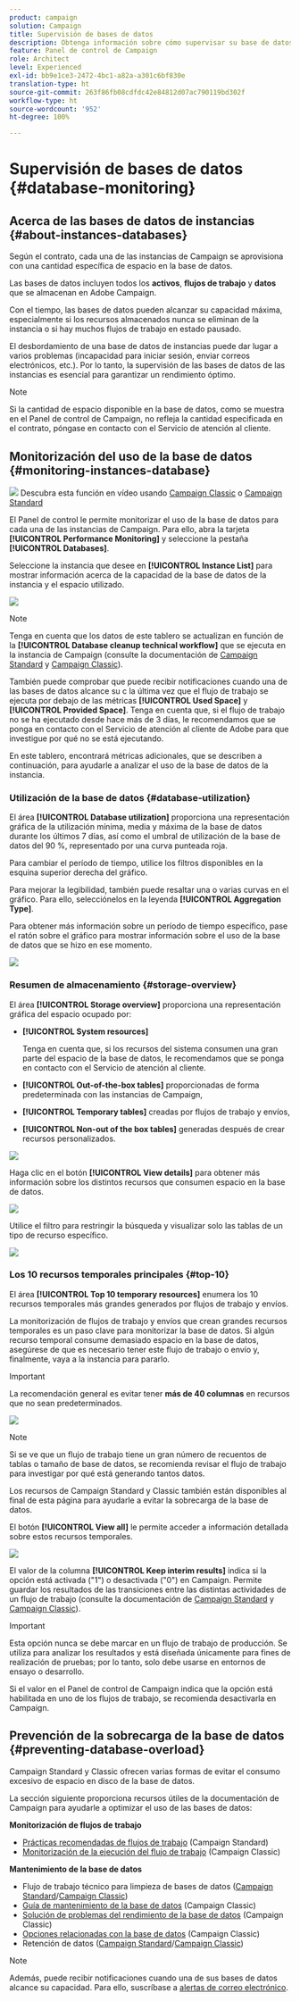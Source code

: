 ```yaml
---
product: campaign
solution: Campaign
title: Supervisión de bases de datos
description: Obtenga información sobre cómo supervisar su base de datos de Campaign en el Panel de control
feature: Panel de control de Campaign
role: Architect
level: Experienced
exl-id: bb9e1ce3-2472-4bc1-a82a-a301c6bf830e
translation-type: ht
source-git-commit: 263f86fb08cdfdc42e84812d07ac790119bd302f
workflow-type: ht
source-wordcount: '952'
ht-degree: 100%

---
```


# Supervisión de bases de datos {#database-monitoring}

## Acerca de las bases de datos de instancias {#about-instances-databases}

Según el contrato, cada una de las instancias de Campaign se aprovisiona con una cantidad específica de espacio en la base de datos.

Las bases de datos incluyen todos los **activos**, **flujos de trabajo** y **datos** que se almacenan en Adobe Campaign.

Con el tiempo, las bases de datos pueden alcanzar su capacidad máxima, especialmente si los recursos almacenados nunca se eliminan de la instancia o si hay muchos flujos de trabajo en estado pausado.

El desbordamiento de una base de datos de instancias puede dar lugar a varios problemas (incapacidad para iniciar sesión, enviar correos electrónicos, etc.). Por lo tanto, la supervisión de las bases de datos de las instancias es esencial para garantizar un rendimiento óptimo.

>[!NOTE]
>
>Si la cantidad de espacio disponible en la base de datos, como se muestra en el Panel de control de Campaign, no refleja la cantidad especificada en el contrato, póngase en contacto con el Servicio de atención al cliente.

## Monitorización del uso de la base de datos {#monitoring-instances-database}

![](assets/do-not-localize/how-to-video.png) Descubra esta función en vídeo usando [Campaign Classic](https://experienceleague.adobe.com/docs/campaign-classic-learn/control-panel/performance-monitoring/monitoring-databases.html?lang=es#performance-monitoring) o [Campaign Standard](https://experienceleague.adobe.com/docs/campaign-standard-learn/control-panel/performance-monitoring/monitoring-databases.html?lang=es#performance-monitoring)

El Panel de control le permite monitorizar el uso de la base de datos para cada una de las instancias de Campaign. Para ello, abra la tarjeta **[!UICONTROL Performance Monitoring]** y seleccione la pestaña **[!UICONTROL Databases]**.

Seleccione la instancia que desee en **[!UICONTROL Instance List]** para mostrar información acerca de la capacidad de la base de datos de la instancia y el espacio utilizado.

![](assets/databases_dashboard.png)

>[!NOTE]
>
>Tenga en cuenta que los datos de este tablero se actualizan en función de la **[!UICONTROL Database cleanup technical workflow]** que se ejecuta en la instancia de Campaign (consulte la documentación de [Campaign Standard](https://docs.adobe.com/help/es-ES/campaign-standard/using/administrating/application-settings/technical-workflows.html#list-of-technical-workflows) y [Campaign Classic](https://docs.adobe.com/help/es-ES/campaign-classic/using/monitoring-campaign-classic/data-processing/database-cleanup-workflow.html)).
>
>También puede comprobar que puede recibir notificaciones cuando una de las bases de datos alcance su c la última vez que el flujo de trabajo se ejecuta por debajo de las métricas **[!UICONTROL Used Space]** y **[!UICONTROL Provided Space]**. Tenga en cuenta que, si el flujo de trabajo no se ha ejecutado desde hace más de 3 días, le recomendamos que se ponga en contacto con el Servicio de atención al cliente de Adobe para que investigue por qué no se está ejecutando.

En este tablero, encontrará métricas adicionales, que se describen a continuación, para ayudarle a analizar el uso de la base de datos de la instancia.

### Utilización de la base de datos {#database-utilization}

El área **[!UICONTROL Database utilization]** proporciona una representación gráfica de la utilización mínima, media y máxima de la base de datos durante los últimos 7 días, así como el umbral de utilización de la base de datos del 90 %, representado por una curva punteada roja.

Para cambiar el período de tiempo, utilice los filtros disponibles en la esquina superior derecha del gráfico.

Para mejorar la legibilidad, también puede resaltar una o varias curvas en el gráfico. Para ello, selecciónelos en la leyenda **[!UICONTROL Aggregation Type]**.

Para obtener más información sobre un período de tiempo específico, pase el ratón sobre el gráfico para mostrar información sobre el uso de la base de datos que se hizo en ese momento.

![](assets/databases_dashboard_detail.png)

### Resumen de almacenamiento {#storage-overview}

El área **[!UICONTROL Storage overview]** proporciona una representación gráfica del espacio ocupado por:

* **[!UICONTROL System resources]**

   Tenga en cuenta que, si los recursos del sistema consumen una gran parte del espacio de la base de datos, le recomendamos que se ponga en contacto con el Servicio de atención al cliente.

* **[!UICONTROL Out-of-the-box tables]** proporcionadas de forma predeterminada con las instancias de Campaign,
* **[!UICONTROL Temporary tables]** creadas por flujos de trabajo y envíos,
* **[!UICONTROL Non-out of the box tables]** generadas después de crear recursos personalizados.

![](assets/database-storage-overview.png)

Haga clic en el botón **[!UICONTROL View details]** para obtener más información sobre los distintos recursos que consumen espacio en la base de datos.

![](assets/database-storage-details.png)

Utilice el filtro para restringir la búsqueda y visualizar solo las tablas de un tipo de recurso específico.

![](assets/database-storage-overview-filter.png)

### Los 10 recursos temporales principales {#top-10}

El área **[!UICONTROL Top 10 temporary resources]** enumera los 10 recursos temporales más grandes generados por flujos de trabajo y envíos.

La monitorización de flujos de trabajo y envíos que crean grandes recursos temporales es un paso clave para monitorizar la base de datos. Si algún recurso temporal consume demasiado espacio en la base de datos, asegúrese de que es necesario tener este flujo de trabajo o envío y, finalmente, vaya a la instancia para pararlo.

>[!IMPORTANT]
>
>La recomendación general es evitar tener **más de 40 columnas** en recursos que no sean predeterminados.

![](assets/database-top10.png)

>[!NOTE]
>
>Si se ve que un flujo de trabajo tiene un gran número de recuentos de tablas o tamaño de base de datos, se recomienda revisar el flujo de trabajo para investigar por qué está generando tantos datos.
>
>Los recursos de Campaign Standard y Classic también están disponibles al final de esta página para ayudarle a evitar la sobrecarga de la base de datos.

El botón **[!UICONTROL View all]** le permite acceder a información detallada sobre estos recursos temporales.

![](assets/database-top10-view.png)

El valor de la columna **[!UICONTROL Keep interim results]** indica si la opción está activada (&quot;1&quot;) o desactivada (&quot;0&quot;) en Campaign. Permite guardar los resultados de las transiciones entre las distintas actividades de un flujo de trabajo (consulte la documentación de [Campaign Standard](https://docs.adobe.com/content/help/es/campaign-standard/using/managing-processes-and-data/executing-a-workflow/managing-execution-options.html) y [Campaign Classic](https://docs.adobe.com/content/help/es/campaign-classic/using/automating-with-workflows/general-operation/workflow-best-practices.html#logs)).

>[!IMPORTANT]
>
>Esta opción nunca se debe marcar en un flujo de trabajo de producción. Se utiliza para analizar los resultados y está diseñada únicamente para fines de realización de pruebas; por lo tanto, solo debe usarse en entornos de ensayo o desarrollo.
>
>Si el valor en el Panel de control de Campaign indica que la opción está habilitada en uno de los flujos de trabajo, se recomienda desactivarla en Campaign.

## Prevención de la sobrecarga de la base de datos {#preventing-database-overload}

Campaign Standard y Classic ofrecen varias formas de evitar el consumo excesivo de espacio en disco de la base de datos.

La sección siguiente proporciona recursos útiles de la documentación de Campaign para ayudarle a optimizar el uso de las bases de datos:

**Monitorización de flujos de trabajo**

* [Prácticas recomendadas de flujos de trabajo](https://docs.adobe.com/content/help/es/campaign-standard/using/managing-processes-and-data/workflow-general-operation/best-practices-workflows.html) (Campaign Standard)
* [Monitorización de la ejecución del flujo de trabajo](https://docs.adobe.com/help/es-ES/campaign-classic/using/automating-with-workflows/monitoring-workflows/monitoring-workflow-execution.html) (Campaign Classic)

**Mantenimiento de la base de datos**

* Flujo de trabajo técnico para limpieza de bases de datos ([Campaign Standard](https://docs.adobe.com/help/es-ES/campaign-standard/using/administrating/application-settings/technical-workflows.html#list-of-technical-workflows)/[Campaign Classic](https://docs.adobe.com/help/es-ES/campaign-classic/using/monitoring-campaign-classic/data-processing/database-cleanup-workflow.html))
* [Guía de mantenimiento de la base de datos](https://docs.adobe.com/content/help/es/campaign-classic/using/monitoring-campaign-classic/database-maintenance/recommendations.html) (Campaign Classic)
* [Solución de problemas del rendimiento de la base de datos](https://experienceleague.adobe.com/docs/campaign-classic/using/monitoring-campaign-classic/troubleshooting-toc/database-issues-toc/database-performances.html?lang=es) (Campaign Classic)
* [Opciones relacionadas con la base de datos](https://docs.adobe.com/help/es-ES/campaign-classic/using/installing-campaign-classic/appendices/configuring-campaign-options.html#database) (Campaign Classic)
* Retención de datos ([Campaign Standard](https://docs.adobe.com/help/es-ES/campaign-standard/using/administrating/application-settings/data-retention.html)/[Campaign Classic](https://docs.adobe.com/help/es-ES/campaign-classic/using/configuring-campaign-classic/data-model/data-model-best-practices.html#data-retention))

>[!NOTE]
>
>Además, puede recibir notificaciones cuando una de sus bases de datos alcance su capacidad. Para ello, suscríbase a [alertas de correo electrónico](../../performance-monitoring/using/email-alerting.md).
